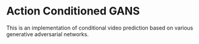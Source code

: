 # Action Conditioned GANS
This is an implementation of conditional video prediction based on various generative adversarial networks.

